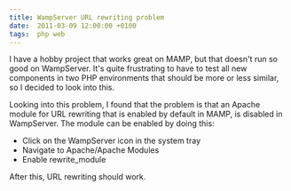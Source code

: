 ```yaml
---
title: WampServer URL rewriting problem
date:  2011-03-09 12:00:00 +0100
tags:  php web
---
```


I have a hobby project that works great on MAMP, but that doesn't run so good on
WampServer. It's quite frustrating to have to test all new components in two PHP
environments that should be more or less similar, so I decided to look into this.

Looking into this problem, I found that the problem is that an Apache module for
URL rewriting that is enabled by default in MAMP, is disabled in WampServer. The
module can be enabled by doing this:

- Click on the WampServer icon in the system tray
- Navigate to Apache/Apache Modules
- Enable rewrite_module

After this, URL rewriting should work.